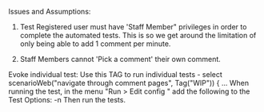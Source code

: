 Issues and Assumptions:

1.  Test Registered user must have 'Staff Member" privileges in order to complete the automated tests. This is so we get around the limitation of only being able to add 1 comment per minute.

2.  Staff Members cannot 'Pick a comment' their own comment.

Evoke individual test:
Use this TAG to run individual tests - select scenarioWeb("navigate through comment pages", Tag("WIP")) { ...
When running the test, in the menu "Run > Edit config " add the following to the Test Options: -n <TagName>  Then run the tests.


